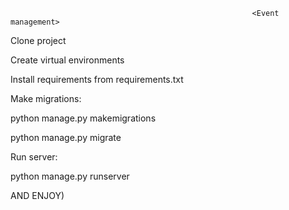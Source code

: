                                                           <Event management>
                                                          
Clone project

Create virtual environments

Install requirements from requirements.txt

Make migrations:

python manage.py makemigrations

python manage.py migrate

Run server:

python manage.py runserver   

AND ENJOY)
